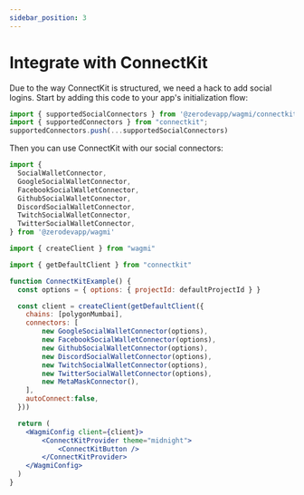 ```yaml
---
sidebar_position: 3
---
```



# Integrate with ConnectKit

Due to the way ConnectKit is structured, we need a hack to add social logins.  Start by adding this code to your app's initialization flow:

```typescript
import { supportedSocialConnectors } from '@zerodevapp/wagmi/connectkit'
import { supportedConnectors } from "connectkit";
supportedConnectors.push(...supportedSocialConnectors)
```

Then you can use ConnectKit with our social connectors:

```typescript
import { 
  SocialWalletConnector,
  GoogleSocialWalletConnector, 
  FacebookSocialWalletConnector, 
  GithubSocialWalletConnector,
  DiscordSocialWalletConnector,
  TwitchSocialWalletConnector,
  TwitterSocialWalletConnector,
} from '@zerodevapp/wagmi'

import { createClient } from "wagmi"

import { getDefaultClient } from "connectkit"
```

```jsx live
function ConnectKitExample() {
  const options = { options: { projectId: defaultProjectId } } 

  const client = createClient(getDefaultClient({
    chains: [polygonMumbai],
    connectors: [
        new GoogleSocialWalletConnector(options),
        new FacebookSocialWalletConnector(options),
        new GithubSocialWalletConnector(options),
        new DiscordSocialWalletConnector(options),
        new TwitchSocialWalletConnector(options),
        new TwitterSocialWalletConnector(options),
        new MetaMaskConnector(),
    ],
    autoConnect:false,
  }))

  return (
    <WagmiConfig client={client}>
        <ConnectKitProvider theme="midnight">
            <ConnectKitButton />
        </ConnectKitProvider>
    </WagmiConfig>
  )
}
```